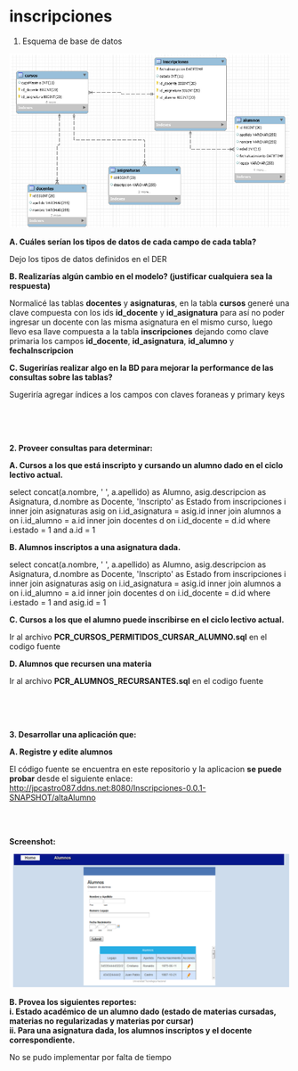 # inscripciones

1. Esquema de base de datos

![alt text](https://github.com/jpcastro087/inscripciones/blob/master/DER.png)

<b>A. Cuáles serían los tipos de datos de cada campo de cada tabla?</b>

Dejo los tipos de datos definidos en el DER

<b>B. Realizarías algún cambio en el modelo? (justificar cualquiera sea la respuesta)</b>

Normalicé las tablas <b>docentes</b> y <b>asignaturas</b>, en la tabla <b>cursos</b> generé una clave compuesta con los ids <b>id_docente</b> y <b>id_asignatura</b> para así no poder ingresar un docente con las misma asignatura en el mismo curso, luego llevo esa llave compuesta a la tabla <b>inscripciones</b> dejando como clave primaria los campos <b>id_docente</b>, <b>id_asignatura</b>, <b>id_alumno</b> y <b>fechaInscripcion</b>

<b>C. Sugerirías realizar algo en la BD para mejorar la performance de las consultas sobre las tablas?</b>

Sugeriría agregar índices a los campos con claves foraneas y primary keys



<br><br><br>



<b>2. Proveer consultas para determinar:</b>

<b>A. Cursos a los que está inscripto y cursando un alumno dado en el ciclo lectivo
actual.</b>

select
concat(a.nombre, ' ', a.apellido) as Alumno,
asig.descripcion as Asignatura,
d.nombre         as Docente,
'Inscripto'      as Estado
from inscripciones i
inner join asignaturas asig on i.id_asignatura = asig.id
inner join alumnos a on i.id_alumno = a.id
inner join docentes d on i.id_docente = d.id
where i.estado = 1 and a.id = 1

<b>B. Alumnos inscriptos a una asignatura dada.</b>

select
concat(a.nombre, ' ', a.apellido) as Alumno,
asig.descripcion as Asignatura,
d.nombre         as Docente,
'Inscripto'      as Estado
from inscripciones i
inner join asignaturas asig on i.id_asignatura = asig.id
inner join alumnos a on i.id_alumno = a.id
inner join docentes d on i.id_docente = d.id
where i.estado = 1 and asig.id = 1

<b>C. Cursos a los que el alumno puede inscribirse en el ciclo lectivo actual.</b>

Ir al archivo <b>PCR_CURSOS_PERMITIDOS_CURSAR_ALUMNO.sql</b> en el codigo fuente

<b>D. Alumnos que recursen una materia</b>

Ir al archivo <b>PCR_ALUMNOS_RECURSANTES.sql</b> en el codigo fuente

<br><br><br>


<b>3. Desarrollar una aplicación que:</b>

<b>A. Registre y edite alumnos</b>

El código fuente se encuentra en este repositorio y la aplicacion <b>se puede probar</b> desde el siguiente enlace:
<br>
http://jpcastro087.ddns.net:8080/Inscripciones-0.0.1-SNAPSHOT/altaAlumno


<br><br>

<b>Screenshot:</b>


![alt text](https://github.com/jpcastro087/inscripciones/blob/master/altaAlumno.png)



<b>B. Provea los siguientes reportes:
<br>i. Estado académico de un alumno dado (estado de materias cursadas,
materias no regularizadas y materias por cursar)
<br>ii. Para una asignatura dada, los alumnos inscriptos y el docente
correspondiente.</b>

No se pudo implementar por falta de tiempo






